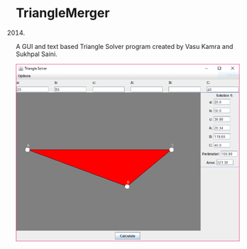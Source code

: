 # TriangleMerger
2014.
A GUI and text based Triangle Solver program created by Vasu Kamra and Sukhpal Saini.

![Alt text](/screen1.PNG?raw=true "Optional Title")
